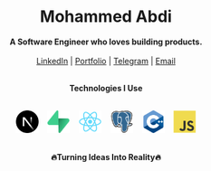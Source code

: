 <h1 align="center">Mohammed Abdi</h1>
<p align="center">
  <b>A Software Engineer who loves building products.</b><br/> <br/>
  <a href="https://www.linkedin.com/in/mohammed-abdi-tahir/" target="_blank">LinkedIn</a> |
  <a href="https://mohammedabdi.vercel.app/" target="_blank">Portfolio</a> |
  <a href="https://t.me/its_mamme" target="_blank">Telegram</a> |
  <a href="mailto:your.mohammedabdi.ta@gmail.com" target="_blank">Email</a>
  <br/><br/>
</p>

<div align="center">
<b>Technologies I Use</b><br/> <br/>
<p align="center">
  <img src="assets/framework/nextjs.svg" alt="React" height="40" width="40"/>
  &nbsp;&nbsp;

  <img src="assets/database/supabase.svg" alt="React" height="40" width="40"/>
  &nbsp;&nbsp;

  <img src="assets/library/react.svg" alt="React" height="40" width="40"/>
  &nbsp;&nbsp;
  
  <img src="assets/database/postgresql.svg" alt="postgreSQL" height="40" width="40"/>
  &nbsp;&nbsp;

  <img src="assets/language/cplusplus.svg" alt="C++" height="40" width="40"/>
  &nbsp;&nbsp;
  
  <img src="assets/language/javascript.svg" alt="JavaScript" height="40" width="40"/>
</p>
<br/>
  <b>🔥Turning Ideas Into Reality🔥</b>
<br/>
</div>
